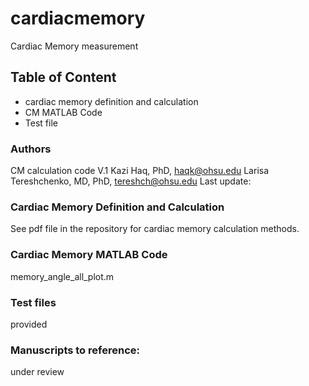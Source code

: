 # cardiacmemory
Cardiac Memory measurement

## Table of Content
  - cardiac memory definition and calculation
  - CM MATLAB Code
  - Test file 
  
### Authors
CM calculation code V.1
Kazi Haq, PhD, <haqk@ohsu.edu>
Larisa Tereshchenko, MD, PhD, <tereshch@ohsu.edu>
Last update: 
  
### Cardiac Memory Definition and Calculation
See pdf file in the repository for cardiac memory calculation methods.

### Cardiac Memory MATLAB Code

memory_angle_all_plot.m

### Test files

provided

### Manuscripts to reference:

under review
